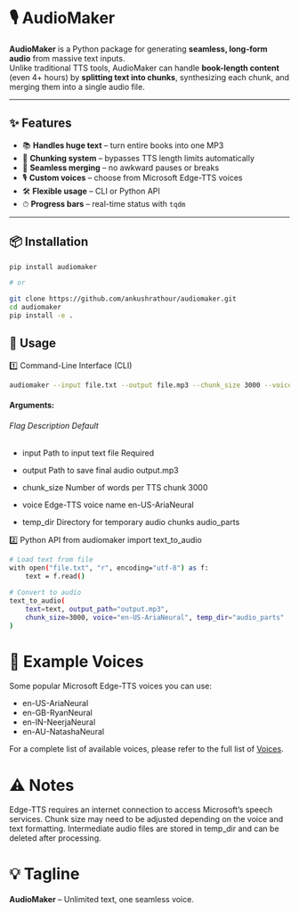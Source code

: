 # 🎙️ AudioMaker

**AudioMaker** is a Python package for generating **seamless, long-form audio** from massive text inputs.  
Unlike traditional TTS tools, AudioMaker can handle **book-length content** (even 4+ hours) by **splitting text into chunks**, synthesizing each chunk, and merging them into a single audio file.

---

## ✨ Features

- 📚 **Handles huge text** – turn entire books into one MP3
- 🧩 **Chunking system** – bypasses TTS length limits automatically
- 🔗 **Seamless merging** – no awkward pauses or breaks
- 🎙️ **Custom voices** – choose from Microsoft Edge-TTS voices
- 🛠 **Flexible usage** – CLI or Python API
- ⏱ **Progress bars** – real-time status with `tqdm`

---

## 📦 Installation

```bash
pip install audiomaker

# or

git clone https://github.com/ankushrathour/audiomaker.git
cd audiomaker
pip install -e .
```

## 🚀 Usage

1️⃣ Command-Line Interface (CLI)
```bash
audiomaker --input file.txt --output file.mp3 --chunk_size 3000 --voice en-US-AriaNeural
```

####  Arguments:
######  Flag Description Default
- input Path to input text file Required

- output Path to save final audio output.mp3

- chunk_size Number of words per TTS chunk 3000

- voice Edge-TTS voice name en-US-AriaNeural

- temp_dir Directory for temporary audio chunks audio_parts

2️⃣ Python API from audiomaker import text_to_audio

```bash
# Load text from file
with open("file.txt", "r", encoding="utf-8") as f:
    text = f.read()

# Convert to audio
text_to_audio(
    text=text, output_path="output.mp3",
    chunk_size=3000, voice="en-US-AriaNeural", temp_dir="audio_parts"
)
```

# 🎨 Example Voices
Some popular Microsoft Edge-TTS voices you can use:

- en-US-AriaNeural
- en-GB-RyanNeural
- en-IN-NeerjaNeural
- en-AU-NatashaNeural

For a complete list of available voices, please refer to the full list of [Voices](https://github.com/rany2/edge-tts?tab=readme-ov-file#changing-the-voice).

# ⚠️ Notes

Edge-TTS requires an internet connection to access Microsoft’s speech
services. Chunk size may need to be adjusted depending on the voice and
text formatting. Intermediate audio files are stored in temp_dir and can
be deleted after processing.

# 💡 Tagline

**AudioMaker** – Unlimited text, one seamless voice.